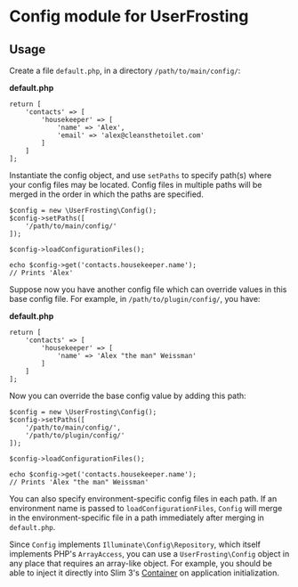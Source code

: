 # Config module for UserFrosting

## Usage

Create a file `default.php`, in a directory `/path/to/main/config/`:

**default.php**

```
return [
    'contacts' => [
        'housekeeper' => [
            'name' => 'Alex',
            'email' => 'alex@cleansthetoilet.com'
        ]
    ]
];
```

Instantiate the config object, and use `setPaths` to specify path(s) where your config files may be located.  Config files in multiple paths will be merged in the order in which the paths are specified.

```
$config = new \UserFrosting\Config();
$config->setPaths([
    '/path/to/main/config/'
]);

$config->loadConfigurationFiles();

echo $config->get('contacts.housekeeper.name');
// Prints 'Alex'
```

Suppose now you have another config file which can override values in this base config file.  For example, in `/path/to/plugin/config/`, you have:

**default.php**

```
return [
    'contacts' => [
        'housekeeper' => [
            'name' => 'Alex "the man" Weissman'
        ]
    ]
];
```

Now you can override the base config value by adding this path:

```
$config = new \UserFrosting\Config();
$config->setPaths([
    '/path/to/main/config/',
    '/path/to/plugin/config/'
]);

$config->loadConfigurationFiles();

echo $config->get('contacts.housekeeper.name');
// Prints 'Alex "the man" Weissman'
```

You can also specify environment-specific config files in each path.  If an environment name is passed to `loadConfigurationFiles`, `Config` will merge in the environment-specific file in a path immediately after merging in `default.php`.

Since `Config` implements `Illuminate\Config\Repository`, which itself implements PHP's `ArrayAccess`, you can use a `UserFrosting\Config` object in any place that requires an array-like object.  For example, you should be able to inject it directly into Slim 3's [Container](http://www.slimframework.com/docs/objects/application.html#application-configuration) on application initialization.
